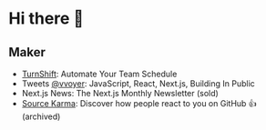 # Hi there 👋



## Maker

- [TurnShift](https://turnshift.app/): Automate Your Team Schedule
- Tweets [@vvoyer](https://twitter.com/vvoyer): JavaScript, React, Next.js, Building In Public
- Next.js News: The Next.js Monthly Newsletter (sold)
- [Source Karma](https://sourcekarma.vercel.app/): Discover how people react to you on GitHub 👍 (archived)

